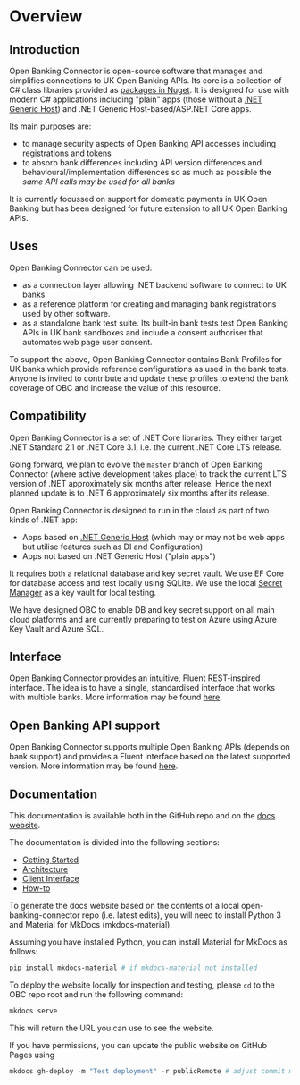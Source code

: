 # Overview

## Introduction

Open Banking Connector is open-source software that manages and simplifies connections to UK Open Banking APIs. Its core is a collection of C# class libraries provided as [packages in Nuget](./get-started/README.md#select-a-nuget-package). It is designed for use with modern C# applications including "plain" apps (those without a [.NET Generic Host](https://docs.microsoft.com/en-us/dotnet/core/extensions/generic-host)) and .NET Generic Host-based/ASP.NET Core apps.

Its main purposes are:
- to manage security aspects of Open Banking API accesses including registrations and tokens
- to absorb bank differences including API version differences and behavioural/implementation differences so as much as possible the *same API calls may be used for all banks*

It is currently focussed on support for domestic payments in UK Open Banking but has been designed for future extension to all UK Open Banking APIs.

## Uses

Open Banking Connector can be used:

* as a connection layer allowing .NET backend software to connect to UK banks
* as a reference platform for creating and managing bank registrations used by other software.
* as a standalone bank test suite. Its built-in bank tests test Open Banking APIs in UK bank sandboxes and include a consent authoriser that automates web page user consent.

To support the above, Open Banking Connector contains Bank Profiles for UK banks which provide reference configurations as used in the bank tests. Anyone is invited to contribute and update these profiles to extend the bank coverage of OBC and increase the value of this resource.

## Compatibility

Open Banking Connector is a set of .NET Core libraries. They either target .NET Standard 2.1 or .NET Core 3.1, i.e. the current .NET Core LTS release.

Going forward, we plan to evolve the `master` branch of Open Banking Connector (where active development takes place) to track the current LTS version of .NET approximately six months after release. Hence the next planned update is to .NET 6 approximately six months after its release.

Open Banking Connector is designed to run in the cloud as part of two kinds of .NET app:
- Apps based on [.NET Generic Host](https://docs.microsoft.com/en-us/dotnet/core/extensions/generic-host) (which may or may not be web apps but utilise features such as DI and Configuration)
- Apps not based on .NET Generic Host ("plain apps")

It requires both a relational database and key secret vault. We use EF Core for database access and test locally using SQLite. We use the local [Secret Manager](https://docs.microsoft.com/en-us/aspnet/core/security/app-secrets?view=aspnetcore-5.0&tabs=windows) as a key vault for local testing.

We have designed OBC to enable DB and key secret support on all main cloud platforms and are currently preparing to test on Azure using Azure Key Vault and Azure SQL.
## Interface

Open Banking Connector provides an intuitive, Fluent REST-inspired interface. The idea is to have
a single, standardised interface that works with multiple banks. More information may be found [here](./interface/README.md).

## Open Banking API support

Open Banking Connector supports multiple Open Banking APIs (depends on bank support) and provides a Fluent interface based on the latest supported version. More information may be found [here](./supported-open-banking-apis.md).

## Documentation

This documentation is available both in the GitHub repo and on the [docs website](https://docs.openbankingconnector.io/).

The documentation is divided into the following sections:

- [Getting Started](get-started)
- [Architecture](architecture)
- [Client Interface](interface)
- [How-to](how-to)


To generate the docs website based on the contents of a local open-banking-connector repo (i.e. latest edits), you will need to install Python 3 and Material for MkDocs (mkdocs-material).

Assuming you have installed Python, you can install Material for MkDocs as follows:
```powershell
pip install mkdocs-material # if mkdocs-material not installed
```

To deploy the website locally for inspection and testing, please `cd` to the OBC repo root and run the following command:
```powershell
mkdocs serve
```
This will return the URL you can use to see the website.

If you have permissions, you can update the public website on GitHub Pages using
```powershell
mkdocs gh-deploy -m "Test deployment" -r publicRemote # adjust commit message and remote as required
```
